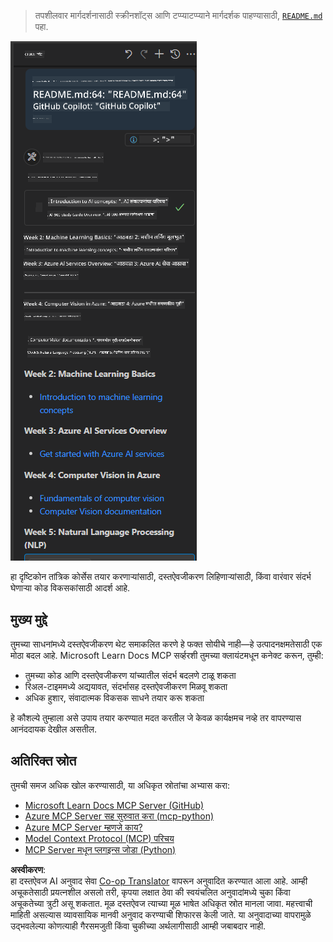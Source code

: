 <!--
CO_OP_TRANSLATOR_METADATA:
{
  "original_hash": "4319d291c9d124ecafea52b3d04bfa0e",
  "translation_date": "2025-06-23T11:04:46+00:00",
  "source_file": "09-CaseStudy/docs-mcp/README.md",
  "language_code": "mr"
}
-->
> तपशीलवार मार्गदर्शनासाठी स्क्रीनशॉट्स आणि टप्प्याटप्प्याने मार्गदर्शक पाहण्यासाठी, [`README.md`](./solution/scenario3/README.md) पहा.

![Scenario 3 Overview](../../../../translated_images/step4-prompt-chat.12187bb001605efc5077992b621f0fcd1df12023c5dce0464f8eb8f3d595218f.mr.png)

हा दृष्टिकोन तांत्रिक कोर्सेस तयार करणाऱ्यांसाठी, दस्तऐवजीकरण लिहिणाऱ्यांसाठी, किंवा वारंवार संदर्भ घेणाऱ्या कोड विकसकांसाठी आदर्श आहे.

## मुख्य मुद्दे

तुमच्या साधनांमध्ये दस्तऐवजीकरण थेट समाकलित करणे हे फक्त सोयीचे नाही—हे उत्पादनक्षमतेसाठी एक मोठा बदल आहे. Microsoft Learn Docs MCP सर्व्हरशी तुमच्या क्लायंटमधून कनेक्ट करून, तुम्ही:

- तुमच्या कोड आणि दस्तऐवजीकरण यांच्यातील संदर्भ बदलणे टाळू शकता
- रिअल-टाइममध्ये अद्ययावत, संदर्भासह दस्तऐवजीकरण मिळवू शकता
- अधिक हुशार, संवादात्मक विकसक साधने तयार करू शकता

हे कौशल्ये तुम्हाला असे उपाय तयार करण्यात मदत करतील जे केवळ कार्यक्षमच नव्हे तर वापरण्यास आनंददायक देखील असतील.

## अतिरिक्त स्रोत

तुमची समज अधिक खोल करण्यासाठी, या अधिकृत स्रोतांचा अभ्यास करा:

- [Microsoft Learn Docs MCP Server (GitHub)](https://github.com/MicrosoftDocs/mcp)
- [Azure MCP Server सह सुरुवात करा (mcp-python)](https://learn.microsoft.com/en-us/azure/developer/azure-mcp-server/get-started#create-the-python-app)
- [Azure MCP Server म्हणजे काय?](https://learn.microsoft.com/en-us/azure/developer/azure-mcp-server/)
- [Model Context Protocol (MCP) परिचय](https://modelcontextprotocol.io/introduction)
- [MCP Server मधून प्लगइन्स जोडा (Python)](https://learn.microsoft.com/en-us/semantic-kernel/concepts/plugins/adding-mcp-plugins)

**अस्वीकरण**:  
हा दस्तऐवज AI अनुवाद सेवा [Co-op Translator](https://github.com/Azure/co-op-translator) वापरून अनुवादित करण्यात आला आहे. आम्ही अचूकतेसाठी प्रयत्नशील असलो तरी, कृपया लक्षात ठेवा की स्वयंचलित अनुवादांमध्ये चुका किंवा अचूकतेच्या त्रुटी असू शकतात. मूळ दस्तऐवज त्याच्या मूळ भाषेत अधिकृत स्रोत मानला जावा. महत्त्वाची माहिती असल्यास व्यावसायिक मानवी अनुवाद करण्याची शिफारस केली जाते. या अनुवादाच्या वापरामुळे उद्भवलेल्या कोणत्याही गैरसमजुती किंवा चुकीच्या अर्थलागीसाठी आम्ही जबाबदार नाही.